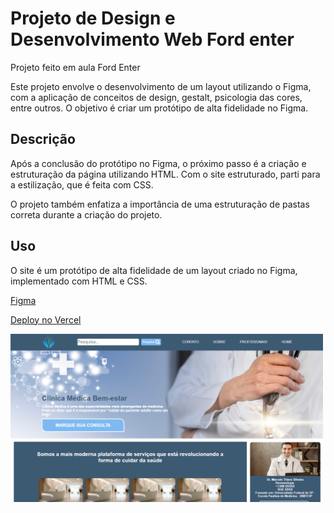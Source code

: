 # Projeto de Design e Desenvolvimento Web Ford enter

Projeto feito em aula Ford Enter

Este projeto envolve o desenvolvimento de um layout utilizando o Figma, com a aplicação de conceitos de design, gestalt, psicologia das cores, entre outros. O objetivo é criar um protótipo de alta fidelidade no Figma.

## Descrição

Após a conclusão do protótipo no Figma, o próximo passo é a criação e estruturação da página utilizando HTML. Com o site estruturado, parti para a estilização, que é feita com CSS.

O projeto também enfatiza a importância de uma estruturação de pastas correta durante a criação do projeto.


## Uso

O site é um protótipo de alta fidelidade de um layout criado no Figma, implementado com HTML e CSS.

<a href="https://www.figma.com/file/QzMOrDZGnpC73wfUS2ODh3/LANDING-PAGE?type=design&node-id=0-1&mode=design&t=8Yp3HnWzSdSdB8Ze-0">Figma</a>

<a href="https://landing-page-ford-enter.vercel.app/">Deploy no Vercel</a>


<img src="/ASSETS/IMG/tela1.jpg" style="width: 500px;">